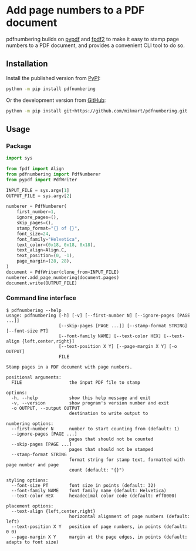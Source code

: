 # Add page numbers to a PDF document

pdfnumbering builds on [pypdf](https://github.com/py-pdf/pypdf) and
[fpdf2](https://github.com/py-pdf/fpdf2) to make it easy to stamp page numbers
to a PDF document, and provides a convenient CLI tool to do so.

## Installation

Install the published version from [PyPI](https://pypi.org/project/pdfnumbering/):

```sh
python -m pip install pdfnumbering
```

Or the development version from [GitHub](https://github.com/mikmart/pdfnumbering):

```sh
python -m pip install git+https://github.com/mikmart/pdfnumbering.git
```

## Usage

### Package

```py
import sys

from fpdf import Align
from pdfnumbering import PdfNumberer
from pypdf import PdfWriter

INPUT_FILE = sys.argv[1]
OUTPUT_FILE = sys.argv[2]

numberer = PdfNumberer(
    first_number=1,
    ignore_pages=(),
    skip_pages=(),
    stamp_format="{} of {}",
    font_size=24,
    font_family="Helvetica",
    text_color=(0x18, 0x18, 0x18),
    text_align=Align.C,
    text_position=(0, -1),
    page_margin=(28, 28),
)
document = PdfWriter(clone_from=INPUT_FILE)
numberer.add_page_numbering(document.pages)
document.write(OUTPUT_FILE)
```

### Command line interface

```
$ pdfnumbering --help
usage: pdfnumbering [-h] [-v] [--first-number N] [--ignore-pages [PAGE ...]]
                    [--skip-pages [PAGE ...]] [--stamp-format STRING] [--font-size PT]
                    [--font-family NAME] [--text-color HEX] [--text-align {left,center,right}]
                    [--text-position X Y] [--page-margin X Y] [-o OUTPUT]
                    FILE

Stamp pages in a PDF document with page numbers.

positional arguments:
  FILE                  the input PDF file to stamp

options:
  -h, --help            show this help message and exit
  -v, --version         show program's version number and exit
  -o OUTPUT, --output OUTPUT
                        destination to write output to

numbering options:
  --first-number N      number to start counting from (default: 1)
  --ignore-pages [PAGE ...]
                        pages that should not be counted
  --skip-pages [PAGE ...]
                        pages that should not be stamped
  --stamp-format STRING
                        format string for stamp text, formatted with page number and page
                        count (default: "{}")

styling options:
  --font-size PT        font size in points (default: 32)
  --font-family NAME    font family name (default: Helvetica)
  --text-color HEX      hexadecimal color code (default: #ff0000)

placement options:
  --text-align {left,center,right}
                        horizontal alignment of page numbers (default: left)
  --text-position X Y   position of page numbers, in points (default: 0 0)
  --page-margin X Y     margin at the page edges, in points (default: adapts to font size)
```
